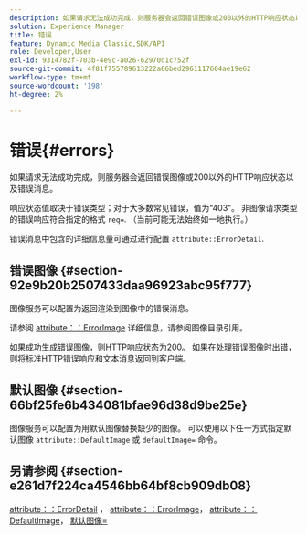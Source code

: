 ```yaml
---
description: 如果请求无法成功完成，则服务器会返回错误图像或200以外的HTTP响应状态以及错误消息。
solution: Experience Manager
title: 错误
feature: Dynamic Media Classic,SDK/API
role: Developer,User
exl-id: 9314782f-703b-4e9c-a026-62970d1c752f
source-git-commit: 4f81f755789613222a66bed2961117604ae19e62
workflow-type: tm+mt
source-wordcount: '198'
ht-degree: 2%

---
```


# 错误{#errors}

如果请求无法成功完成，则服务器会返回错误图像或200以外的HTTP响应状态以及错误消息。

响应状态值取决于错误类型；对于大多数常见错误，值为“403”。 非图像请求类型的错误响应符合指定的格式 `req=`. （当前可能无法始终如一地执行。）

错误消息中包含的详细信息量可通过进行配置 `attribute::ErrorDetail`.

## 错误图像 {#section-92e9b20b2507433daa96923abc95f777}

图像服务可以配置为返回渲染到图像中的错误消息。

请参阅 [attribute：：ErrorImage](../../../../../is-api/image-catalog/image-serving-api-ref/c-image-catalog-reference/c-attributes-reference/r-errorimage.md#reference-c494d5d8b2584fe3800f35baabd0292c) 详细信息，请参阅图像目录引用。

如果成功生成错误图像，则HTTP响应状态为200。 如果在处理错误图像时出错，则将标准HTTP错误响应和文本消息返回到客户端。

## 默认图像 {#section-66bf25fe6b434081bfae96d38d9be25e}

图像服务可以配置为用默认图像替换缺少的图像。 可以使用以下任一方式指定默认图像 `attribute::DefaultImage` 或 `defaultImage=` 命令。

## 另请参阅 {#section-e261d7f224ca4546bb64bf8cb909db08}

[attribute：：ErrorDetail](../../../../../is-api/image-catalog/image-serving-api-ref/c-image-catalog-reference/c-attributes-reference/r-errordetail.md#reference-4987c8cddcba4c88960170e49cafc561) ， [attribute：：ErrorImage](../../../../../is-api/image-catalog/image-serving-api-ref/c-image-catalog-reference/c-attributes-reference/r-errorimage.md#reference-c494d5d8b2584fe3800f35baabd0292c)， [attribute：：DefaultImage](../../../../../is-api/image-catalog/image-serving-api-ref/c-image-catalog-reference/c-attributes-reference/r-is-cat-defaultimage.md#reference-8e9900e129f54ed68462a3c2fc3bc433)， [默认图像=](../../../../../is-api/http-ref/image-serving-api-ref/c-http-protocol-reference/c-command-reference/r-is-http-defaultimage.md#reference-209aa6ce830f490483412eb26af67fd2)
